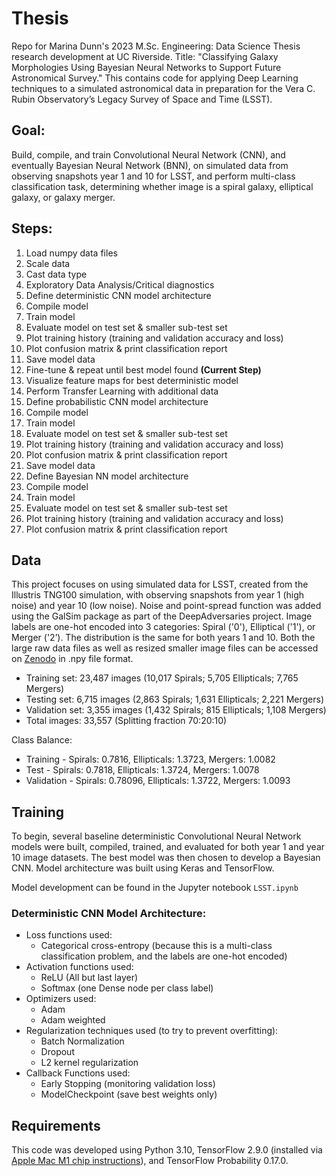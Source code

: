 # Thesis
Repo for Marina Dunn's 2023 M.Sc. Engineering: Data Science Thesis research development at UC Riverside. Title: "Classifying Galaxy Morphologies Using Bayesian Neural Networks to Support Future Astronomical Survey." This contains code for applying Deep Learning techniques to a simulated astronomical data in preparation for the Vera C. Rubin Observatory’s Legacy Survey of Space and Time (LSST). 

## Goal: 
Build, compile, and train Convolutional Neural Network (CNN), and eventually Bayesian Neural Network (BNN), on simulated data from observing snapshots year 1 and 10 for LSST, and perform multi-class classification task, determining whether image is a spiral galaxy, elliptical galaxy, or galaxy merger. 

## Steps:
1. Load numpy data files
2. Scale data
3. Cast data type
4. Exploratory Data Analysis/Critical diagnostics
5. Define deterministic CNN model architecture
6. Compile model
7. Train model
8. Evaluate model on test set & smaller sub-test set
9. Plot training history (training and validation accuracy and loss)
10. Plot confusion matrix & print classification report
11. Save model data
12. Fine-tune & repeat until best model found **(Current Step)**
13. Visualize feature maps for best deterministic model
14. Perform Transfer Learning with additional data
15. Define probabilistic CNN model architecture
16. Compile model
17. Train model
18. Evaluate model on test set & smaller sub-test set
19. Plot training history (training and validation accuracy and loss)
20. Plot confusion matrix & print classification report
21. Save model data
22. Define Bayesian NN model architecture
23. Compile model
24. Train model
25. Evaluate model on test set & smaller sub-test set
26. Plot training history (training and validation accuracy and loss)
27. Plot confusion matrix & print classification report

## Data
This project focuses on using simulated data for LSST, created from the Illustris TNG100 simulation, with observing snapshots from year 1 (high noise) and year 10 (low noise). Noise and point-spread function was added using the GalSim package as part of the DeepAdversaries project. Image labels are one-hot encoded into 3 categories: Spiral ('0'), Elliptical ('1'), or Merger ('2’). The distribution is the same for both years 1 and 10. Both the large raw data files as well as resized smaller image files can be accessed on [Zenodo](https://zenodo.org/record/5514180#.Ymb3zi-B2L2) in .npy file format. 

* Training set: 23,487 images (10,017 Spirals; 5,705 Ellipticals; 7,765 Mergers)
* Testing set: 6,715 images (2,863 Spirals; 1,631 Ellipticals; 2,221 Mergers)
* Validation set: 3,355 images (1,432 Spirals; 815 Ellipticals; 1,108 Mergers)
* Total images: 33,557 (Splitting fraction 70:20:10)

Class Balance: 
* Training - Spirals: 0.7816, Ellipticals: 1.3723, Mergers: 1.0082
* Test - Spirals: 0.7818, Ellipticals: 1.3724, Mergers: 1.0078
* Validation - Spirals: 0.78096, Ellipticals: 1.3722, Mergers: 1.0093

## Training
To begin, several baseline deterministic Convolutional Neural Network models were built, compiled, trained, and evaluated for both year 1 and year 10 image datasets. The best model was then chosen to develop a Bayesian CNN. Model architecture was built using Keras and TensorFlow.

Model development can be found in the Jupyter notebook `LSST.ipynb`

### Deterministic CNN Model Architecture:
* Loss functions used:
  * Categorical cross-entropy (because this is a multi-class classification problem, and the labels are one-hot encoded)
* Activation functions used:
  * ReLU (All but last layer)
  * Softmax (one Dense node per class label)
* Optimizers used:
  * Adam
  * Adam weighted
* Regularization techniques used (to try to prevent overfitting):
  * Batch Normalization
  * Dropout
  * L2 kernel regularization
* Callback Functions used:
  * Early Stopping (monitoring validation loss)
  * ModelCheckpoint (save best weights only)

## Requirements
This code was developed using Python 3.10, TensorFlow 2.9.0 (installed via [Apple Mac M1 chip instructions](https://developer.apple.com/metal/tensorflow-plugin/)), and TensorFlow Probability 0.17.0.
